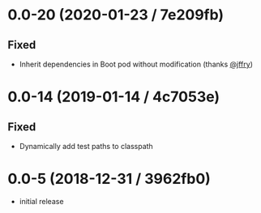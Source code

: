# 0.0-20 (2020-01-23 / 7e209fb)

## Fixed

- Inherit dependencies in Boot pod without modification (thanks [@jffry](https://github.com/jffry))

# 0.0-14 (2019-01-14 / 4c7053e)

## Fixed

- Dynamically add test paths to classpath

# 0.0-5 (2018-12-31 / 3962fb0)

- initial release
